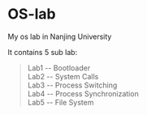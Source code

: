 # OS-lab
My os lab in Nanjing University

It contains 5 sub lab:

> Lab1 -- Bootloader  
> Lab2 -- System Calls  
> Lab3 -- Process Switching  
> Lab4 -- Process Synchronization  
> Lab5 -- File System  
